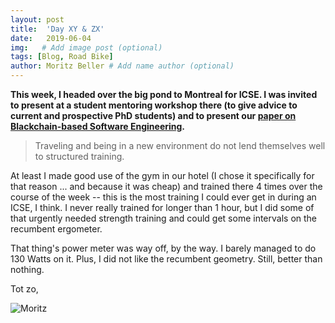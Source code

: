 ```yaml
---
layout: post
title:  'Day XY & ZX'
date:   2019-06-04
img:   # Add image post (optional)
tags: [Blog, Road Bike]
author: Moritz Beller # Add name author (optional)
---
```


**This week, I headed over the big pond to Montreal for ICSE. I was
  invited to present at a student mentoring workshop there (to give
  advice to current and prospective PhD students) and to present our
  [paper on Blackchain-based Software
  Engineering](https://inventitech.com/publications/2019_beller_hejderup_blockchain-based_software_engineering.pdf).**

> Traveling and being in a new environment do not lend themselves well
  to structured training.

At least I made good use of the gym in our hotel (I chose it
specifically for that reason ... and because it was cheap) and trained
there 4 times over the course of the week -- this is the most training
I could ever get in during an ICSE, I think. I never really trained
for longer than 1 hour, but I did some of that urgently needed
strength training and could get some intervals on the recumbent
ergometer.

That thing's power meter was way off, by the way. I barely managed to
do 130 Watts on it. Plus, I did not like the recumbent
geometry. Still, better than nothing.

Tot zo,

![Moritz]({{site.baseurl}}/assets/img/moritz.png)
